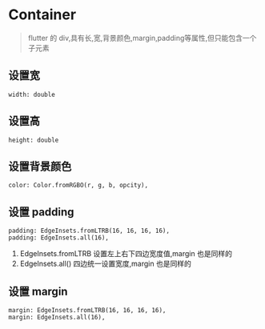 
# Container
> flutter 的 div,具有长,宽,背景颜色,margin,padding等属性,但只能包含一个子元素

## 设置宽

```
width: double
```

## 设置高

```
height: double
```

## 设置背景颜色

```
color: Color.fromRGBO(r, g, b, opcity),
```

## 设置 padding

```
padding: EdgeInsets.fromLTRB(16, 16, 16, 16),
padding: EdgeInsets.all(16),
```

1. EdgeInsets.fromLTRB 设置左上右下四边宽度值,margin 也是同样的
2. EdgeInsets.all() 四边统一设置宽度,margin 也是同样的

## 设置 margin


```
margin: EdgeInsets.fromLTRB(16, 16, 16, 16),
margin: EdgeInsets.all(16),
```